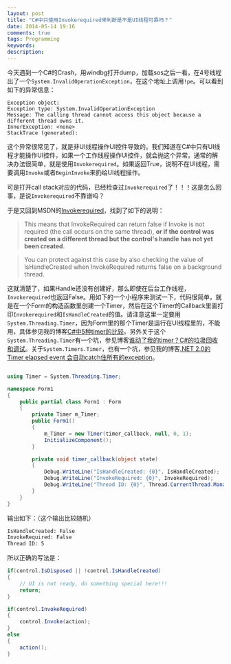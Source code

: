 ```yaml
---
layout: post
title: "C#中只使用Invokerequired来判断是不是UI线程可靠吗？"
date: 2014-05-14 19:16
comments: true
tags: Programming
keywords:
description:
---
```


今天遇到一个C#的Crash，用windbg打开dump，加载sos之后一看，在4号线程出了一个`System.InvalidOperationException`，在这个地址上调用`!pe`。可以看到如下的异常信息：

```
Exception object:
Exception type: System.InvalidOperationException
Message: The calling thread cannot access this object because a different thread owns it.
InnerException: <none>
StackTrace (generated):
```

这个异常很常见了，就是非UI线程操作UI控件导致的。我们知道在C#中只有UI线程才能操作UI控件，如果一个工作线程操作UI控件，就会抛这个异常。通常的解决办法很简单，就是使用`Invokerequired`。如果返回True，说明不在UI线程，需要调用`Invoke`或者`BeginInvoke`来扔给UI线程操作。

可是打开call stack对应的代码，已经检查过`Invokerequired`了！！！这是怎么回事，是说`Invokerequired`不靠谱吗？

于是又回到MSDN的[Invokerequired](http://msdn.microsoft.com/en-us/library/system.windows.forms.control.invokerequired%28v=vs.110%29.aspx)，找到了如下的说明：
> This means that InvokeRequired can return false if Invoke is not required (the call occurs on the same thread), **or if the control was created on a different thread but the control's handle has not yet been created**.

> You can protect against this case by also checking the value of IsHandleCreated when InvokeRequired returns false on a background thread.

这就清楚了，如果Handle还没有创建好，那么即使在后台工作线程，`Invokerequired`也返回False。用如下的一个小程序来测试一下，代码很简单，就是在一个Form的构造函数里创建一个Timer，然后在这个Timer的Callback里面打印`Invokerequired`和`IsHandleCreated`的值。请注意这里一定要用`System.Threading.Timer`，因为Form里的那个Timer是运行在UI线程里的，不能用，具体参见我的博客[C#中5种timer的比较](/2013/07/09/compare-of-5-timers-in-csharp/)。另外关于这个`System.Threading.Timer`有一个坑，参见博客[谁动了我的timer？C#的垃圾回收和调试](/2013/06/20/where-is-my-timer-csharp-gc/)。关于`System.Timers.Timer`，也有一个坑，参见我的博客[.NET 2.0的Timer elapsed event 会自动catch住所有的exception](/2011/06/23/dot-net-2-timer-elapsed-event-will-catch-all-exception-for-you/)。

```csharp

using Timer = System.Threading.Timer;

namespace Form1
{
    public partial class Form1 : Form
    {
        private Timer m_Timer;
        public Form1()
        {
            m_Timer = new Timer(timer_callback, null, 0, 1);
            InitializeComponent();
        }

        private void timer_callback(object state)
        {
            Debug.WriteLine("IsHandleCreated: {0}", IsHandleCreated);
            Debug.WriteLine("InvokeRequired: {0}", InvokeRequired);
            Debug.WriteLine("Thread ID: {0}", Thread.CurrentThread.ManagedThreadId);
        }
    }
}
```

输出如下：（这个输出比较随机）

```bash
IsHandleCreated: False
InvokeRequired: False
Thread ID: 5
```

所以正确的写法是：

```csharp
if(control.IsDisposed || !control.IsHandleCreated)
{
    // UI is not ready, do something special here!!!
    return;
}

if(control.InvokeRequired)
{
    control.Invoke(action);
}
else
{
    action();
}
```

